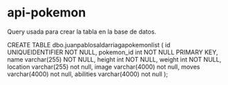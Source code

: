 # api-pokemon

Query usada para crear la tabla en la base de datos.

CREATE TABLE dbo.juanpablosaldarriagapokemonlist (
	id				UNIQUEIDENTIFIER		NOT NULL,
	pokemon_id				int			NOT NULL PRIMARY KEY,
	name			varchar(255)				NOT NULL,
	height		int			NOT NULL,
	weight			int				NOT NULL,
  location varchar(255) not null,
  image varchar(4000) not null,
  moves varchar(4000) not null,
  abilities varchar(4000) not null
);


